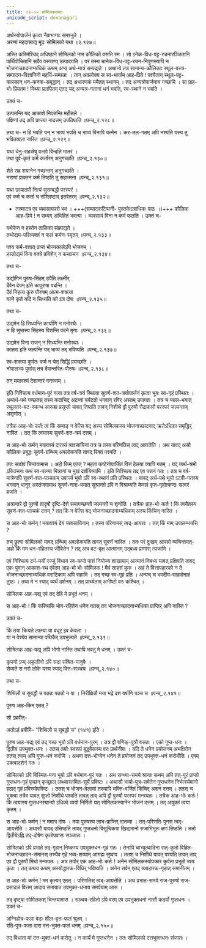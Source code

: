 ```yaml
---
title: ०२-०५ सोमिलककथा
unicode_script: devanagari
---
```

अर्थस्योपार्जनं कृत्वा नैवाभाग्यः समश्नुते ।  
अरण्यं महदासाद्य मूढः सोमिलको यथा ॥२.१२७॥  

अस्ति कस्मिंश्चिद् अधिष्ठाने सोमिलको नाम कौलिको वसति स्म । सो ऽनेक-विध-पट्ट-रचनारञ्जितानि पार्थिवोचितानि सदैव वस्त्राण्य् उत्पादयति । परं तस्य चानेक-विध-पट्ट-रचन-निपुणस्यापि न भोजनाच्छादनाभ्यधिकं कथम् अप्य् अर्थ-मात्रं सम्पद्यते । अथान्ये तत्र सामान्य-कौलिकाः स्थूल-वस्त्र-सम्पादन-विज्ञानिनो महर्धि-सम्पन्नाः । तान् अवलोक्य स स्व-भार्याम् आह-प्रिये ! पश्यैतान् स्थूल-पट्ट-कारकान् धन-कनक-समृद्धान् । तद् अधारणकं ममैतत् स्थानम् । तद् अन्यत्रोपार्जनाय गच्छामि ।
सा प्राह-भोः प्रियतम ! मिथ्या प्रलपितम् एतद् यद् अन्यत्र-गतानां धनं भवति, स्व-स्थाने न भवति ।  

उक्तं च-  

उत्पतन्ति यद् आकाशे निपतन्ति महीतले ।  
पक्षिणां तद् अपि प्राप्त्या नादत्तम् उपतिष्ठति ॥पन्च्_२.१२८॥  

तथा च-
न हि भवति यन् न भाव्यं
भवति च भाव्यं विनापि यत्नेन ।
कर-तल-गतम् अपि नश्यति
यस्य तु भवितव्यता नास्ति ॥पन्च्_२.१२९॥  

यथा धेनु-सहस्रेषु वत्सो विन्दति मातरं ।  
तथा पूर्व-कृतं कर्म कर्तारम् अनुगच्छति ॥पन्च्_२.१३०॥  

शेते सह शयानेन गच्छन्तम् अनुगच्छति ।  
नराणां प्राक्तनं कर्म तिष्ठति तु सहात्मना ॥पन्च्_२.१३१॥  

यथा छायातपौ नित्यं सुसम्बद्धौ परस्परं ।  
एवं कर्म च कर्ता च संश्लिष्टाव् इतरेतरम् ॥पन्च्_२.१३२॥  

  -  तस्मादत्र एव व्यवसायपरो भव । +++(सम्पादकटिप्पनी- पुस्तकेऽत्राधिकः पाठः ।)+++
कौलिक आह-प्रिये ! न सम्यग् अभिहितं भवत्या । व्यवसायं विना न कर्म फलति । उक्तं च-  

यथैकेन न हस्तेन तालिका संप्रपद्यते ।  
तथोद्यम-परित्यक्तं न फलं कर्मणः स्मृतम् ॥पन्च्_२.१३३॥  

पश्य कर्म-वशात् प्राप्तं भोज्यकालेऽपि भोजनम् ।  
हस्तोद्यमं विना वक्त्रे प्रविशेन् न कथञ्चन ॥पन्च्_२.१३४॥  

तथा च-  

उद्योगिनं पुरुष-सिंहम् उपैति लक्ष्मीर्  
दैवेन देयम् इति कापुरुषा वदन्ति ।  
दैवं निहत्य कुरु पौरुषम् आत्म-शक्त्या   
यत्ने कृते  यदि न सिध्यति को ऽत्र दोषः ॥पन्च्_२.१३५॥  

तथा च-  

उद्यमेन हि सिध्यन्ति कार्याणि न मनोरथैः ।  
न हि सुप्तस्य सिंहस्य विशन्ति वदने मृगाः ॥पन्च्_२.१३६॥  

उद्यमेन विना राजन् न सिध्यन्ति मनोरथाः ।  
कातरा इति जल्पन्ति यद् भाव्यं तद् भविष्यति ॥पन्च्_२.१३७॥  

स्व-शक्त्या कुर्वतः कर्म न चेत् सिद्धिं प्रयच्छति ।  
नोपालभ्यः पुमांस् तत्र दैवान्तरित-पौरुषः ॥पन्च्_२.१३८॥  

तन् मयावश्यं देशान्तरं गन्तव्यम् ।  

इति निश्चित्य वर्धमान-पुरं गत्वा तत्र वर्ष-त्रयं स्थित्वा सुवर्ण-शत-त्रयोपार्जनं कृत्वा भूयः स्व-गृहं प्रस्थितः । अथार्ध-पथे गच्छतस् तस्य कदाचिद् अटव्यां पर्यटतो भगवान् रविर् अस्तम् उपागतः । तत्र च व्याल-भयात् स्थूलतर-वट-स्कन्ध आरूह्य प्रसुप्तो यावत् तिष्ठति तावन् निशीथे द्वौ पुरुषौ रौद्राकारौ परस्परं जल्पन्ताव् अशृणोत् ।  

तत्रैक आह-भोः कर्तः त्वं किं सम्यङ् न वेत्सि यद् अस्य सोमिलकस्य भोजनाच्छादनाद् ऋतेऽधिका समृद्धिर् नास्ति । तत् किं त्वयास्य सुवर्ण-शत-त्रयं दत्तम् ।  

स आह-भोः कर्मन् मयावश्यं दातव्यं व्यवसायिनां तत्र च तस्य परिणतिस् त्वद् आयत्तेति । अथ यावद् असौ कौलिकः प्रबुद्धः सुवर्ण-ग्रन्थिम् अवलोकयति तावद् रिक्तं पश्यति ।  

ततः साक्षेपं चिन्तयामास । अहो किम् एतत् ? महता कष्टेनोपार्जितं वित्तं हेलया क्वापि गतम् । यद् व्यर्थ-श्रमो ऽकिञ्चनः कथं स्व-पत्न्या मित्राणां च मुखं दर्शयिष्यामि । इति निश्चित्य तद् एव पत्तनं गतः । तत्र च वर्ष-मात्रेणापि सुवर्ण-शत-पञ्चकम् उपार्ज्य भूयो ऽपि स्व-स्थानं प्रति प्रस्थितः । यावद् अर्ध-पथे भूयो ऽटवी-गतस्य भगवान् भानुर् अस्तंजगामाथ सुवर्ण-नाश-भयात् सुश्रान्तो ऽपि न विश्राम्यति केवलं कृत-गृहोत्कण्ठः सत्वरं व्रजति ।  

अत्रान्तरे द्वौ पुरुषौ तादृषौ दृष्टि-देशे समागच्छन्तौ जल्पन्तौ च शृणोति । तत्रैकः प्राह-भोः कर्तः ! किं त्वयैतस्य सुवर्ण-शत-पञ्चकं दत्तम् ? तत् किं न वेत्सि यद् भोजनाच्छादनाभ्यधिकम् अस्य किंचिन् नास्ति ।  

स आह-भोः कर्मन् ! मयावश्यं देयं व्यवसायिनाम् । तस्य परिणामस् त्वद्-आयत्तः । तत् किं माम् उपालम्भयसि ?  

तच् छ्रुत्वा सोमिलको यावद् ग्रन्थिम् अवलोकयति तावत् सुवर्णं नास्ति । ततः परं दुःखम् आपन्नो व्यचिन्तयत्-अहो किं मम धन-रहितस्य जीवितेन ? तद् अत्र वट-वृक्ष आत्मानम् उद्बध्य प्राणांस् त्यजामि ।  

एवं निश्चित्य दर्भ-मयीं रज्जुं विधाय स्व-कण्ठे पाशं नियोज्य शाखायाम् आत्मानं निबध्य यावत् प्रक्षिपति तावद् एकः पुमान् आकाश-स्थ एवेदम् आह-भो भोः सोमिलक ! मैवं साहसं कुरु । अहं ते वित्तापहारको न ते भोजनाच्छादनाभ्यधिकं वराटिकाम् अपि सहामि । तद् गच्छ स्व-गृहं प्रति । अन्यच् च भवदीय-साहसेनाहं तुष्टः । तथा मे न स्याद् व्यर्थं दर्शनम् । तत् प्रार्थ्यताम् अभीष्टो वरः कश्चित् ।  

सोमिलक आह-यद्य् एवं तद् देहि मे प्रभूतं धनम् ।  

स आह-भोः ! किं करिष्यसि भोग-रहितेन धनेन यतस् तव भोजनाच्छादनाभ्यधिका प्राप्तिर् अपि नास्ति ?  

उक्तं च-  

किं तया क्रियते लक्ष्म्या या वधूर् इव केवला ।  
या न वेश्येव सामान्या पथिकैर् उपभुज्यते ॥पन्च्_२.१३९॥  

सोमिलक आह-यद्य् अपि भोगो नास्ति तथापि भवतु मे धनम् । उक्तं च-  

कृपणो ऽप्य् अकुलीनो ऽपि सदा संश्रित-मानुषैः ।  
सेव्यते स नरो लोके यस्य स्याद् वित्त-सञ्चयः ॥पन्च्_२.१४०॥  

तथा च-  

शिथिलौ च सुबद्धौ च पततः पततो न वा ।
निरीक्षितौ मया भद्रे दश वर्षाणि पञ्च च ॥पन्च्_२.१४१॥  

पुरुष आह-किम् एतत् ?

सो ऽब्रवीत्-  

<div class="js_include" url="../02-06_tIkShNaviShANashrugAlakathA/"  newLevelForH1="3" includeTitle="true"> </div>

अतोऽहं ब्रवीमि– "शिथिलौ च सुबद्धौ च" (१४१) इति ।  

पुरुष आह-यद्य् एवं तद् गच्छ भूयो ऽपि वर्धमान-पुरम् । तत्र द्वौ वणिक्-पुत्रौ वसतः । एको गुप्त-धनः । द्वितीय उपभुक्त-धनः । ततस् तयोः स्वरूपं बुद्ध्वैकस्य वरः प्रार्थनीयः । यदि ते धनेन प्रयोजनम् अभक्षितेन ततस् त्वाम् अपि गुप्त-धनं करोमि । अथवा दत्त-भोग्येन धनेन ते प्रयोजनं तद् उपभुक्त-धनं करोमीति । एवम् उक्त्वादर्शनं गतः ।  

सोमिलको ऽपि विस्मित-मना भूयो ऽपि वर्धमान-पुरं गतः । अथ सन्ध्या-समये श्रान्तः कथम् अपि तत्-पुरं प्राप्तो गुप्तधन-गृहं पृच्छन् कृच्छ्राल् लब्ध्वास्तमित-सूर्ये प्रविष्टः । अथासौ भार्या-पुत्र-समेतेन गुप्तधनेन निर्भर्त्स्यमानो हठाद् गृहं प्रविश्योपविष्टः । ततश् च भोजन-वेलायां तस्यापि भक्ति-वर्जितं किंचिद् अशनं दत्तम् । ततश् च भुक्त्वा तत्रैव यावत् सुप्तो निशीथे पश्यति तावत् ताव् अपि द्वौ पुरुषौ परस्परं मन्त्रयतः । तत्रैक आह-भोः कर्तः ! किं त्वयास्य गुप्तधनस्यान्यो ऽधिको व्ययो निर्मितो यत् सोमिलकस्यानेन भोजनं दत्तम् । तद् अयुक्तं त्वया कृतम् ।  

स आह-भोः कर्मन् ! न ममात्र दोषः । मया पुरुषस्य लाभ-प्राप्तिर् दातव्या । तत्-परिणतिः पुनस् त्वद्-आयत्तेति । अथासौ यावद् उत्तिष्ठति तावद् गुप्तधनो विसूचिकया खिद्यमानो रुजाभिभूतः क्षणं तिष्ठति ।   ततो द्वितीयेऽह्नि तद्-दोषेण कृतोपवासः सञ्जातः ।  

सोमिलको ऽपि प्रभाते तद्-गृहान् निष्क्रम्य उपभुक्तधन-गृहं गतः । तेनापि चाभ्युत्थादिना सत्-कृतो विहित-भोजनाच्छादन-संमानस् तस्यैव गृहे भव्य-शय्याम् आरुह्य सुष्वाप । ततश् च निशीथे यावत् पश्यति तावत् ताव् एव द्वौ पुरुषौ मिथो मन्त्रयतः । अत्र तयोर् एक आह-भोः कर्तः ! अनेन सोमिलकस्योपकारं कुर्वता प्रभूतो व्ययः कृतः । तत् कथय कथम् अस्योद्धारक-विधिर् भविष्यति । अनेन सर्वम् एतद् व्यवहारक-गृहात् समानीतम् ।  

स आह-भोः कर्मन् ! मम कृत्यम् एतत् । परिणतिस् त्वद्-आयत्तेति । अथ प्रभात-समये राज-पुरुषो राज-प्रसादजं वित्तम् आदाय समायात उपभुक्त-धनाय समर्पयाम् आस ।  

तद् दृष्ट्वा सोमिलकश् चिन्तयामास । सञ्चय-रहितो ऽपि वरम् एष उपभुक्तधनो नासौ कदर्यो गुप्तधनः । उक्तं च-  

अग्निहोत्र-फला वेदाः शील-वृत्त-फलं श्रुतम् ।  
रति-पुत्र-फला दारा दत्त-भुक्त-फलं धनम् ॥पन्च्_२.१५०॥  

तद् विधाता मां दत्त-भुक्त-धनं करोतु । न कार्यं मे गुप्तधनेन । ततः सोमिलको दत्तभुक्तधनः संजातः ।  
